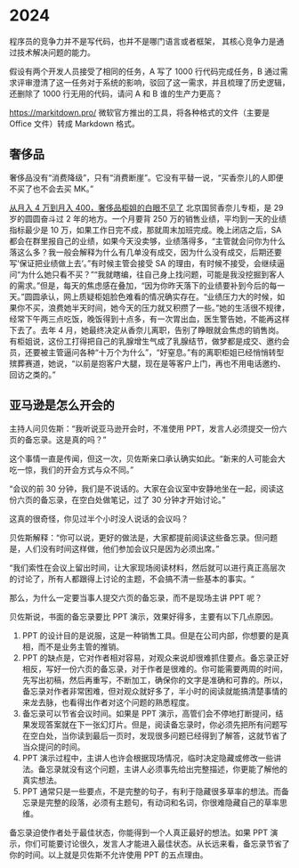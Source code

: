 # 2024

程序员的竞争力并不是写代码，也并不是哪门语言或者框架， 其核心竞争力是通过技术解决问题的能力。

假设有两个开发人员接受了相同的任务，A 写了 1000 行代码完成任务，B 通过需求评审澄清了这一任务对于系统的影响，驳回了这一需求，并且梳理了历史逻辑，还删除了 1000 行无用的代码，请问 A 和 B 谁的生产力更高？

https://markitdown.pro/ 微软官方推出的工具，将各种格式的文件（主要是 Office 文件）转成 Markdown 格式。

## 奢侈品

奢侈品没有“消费降级”，只有“消费断崖”。它没有平替一说，“买香奈儿的人即便不买了也不会去买 MK。”

[从月入 4 万到月入 400，奢侈品柜姐的白眼不见了](https://mp.weixin.qq.com/s/okvIMypav3MgPWI5Qwh42A) 北京国贸香奈儿专柜，是 29 岁的圆圆奋斗过 2 年的地方。一个月要背 250 万的销售业绩，平均到一天的业绩指标最少是 10 万，如果工作日完不成，那就周末加班完成。晚上闭店之后，SA 都会在群里报自己的业绩，如果今天没卖够，业绩落得多，“主管就会问你为什么落这么多？我一般会解释为什么有几单没有成交，因为什么没有成交，后期还要写‘保证把业绩做上去’。”有时候主管会接受 SA 的理由，有时候不接受，会继续逼问“为什么她只看不买？”“我就瞎编，往自己身上找问题，可能是我没挖掘到客人的需求。”但是，每天的焦虑感在叠加，“因为你昨天落下的业绩要补到今后的每一天。”圆圆承认，网上质疑柜姐脸色难看的情况确实存在。“业绩压力大的时候，如果你不买，浪费她半天时间，她今天的压力就又积攒了一些。”她的生活很不规律，经常下午两三点吃饭，晚饭得到十点多，有一次胃出血，医生警告她，不能再这样下去了。去年 4 月，她最终决定从香奈儿离职，告别了睁眼就会焦虑的销售岗。有柜姐说，这份工打得把自己的乳腺增生气成了乳腺结节，做梦都是成交、邀约会员，还要被主管逼问各种“十万个为什么”，“好窒息。”有的离职柜姐已经悄悄转型殡葬赛道，她说，“以前是抱客户大腿，现在是等客户上门，再也不用电话邀约、回访之类的。”

## 亚马逊是怎么开会的

主持人问贝佐斯：“我听说亚马逊开会时，不准使用 PPT，发言人必须提交一份六页的备忘录。这是真的吗？”

这个事情一直是传闻，但这一次，贝佐斯亲口承认确实如此。“新来的人可能会大吃一惊，我们的开会方式与众不同。”

“会议的前 30 分钟，我们是不说话的。大家在会议室中安静地坐在一起，阅读这份六页的备忘录，在空白处做笔记，过了 30 分钟才开始讨论。”

这真的很奇怪，你见过半个小时没人说话的会议吗？

贝佐斯解释：“你可以说，更好的做法是，大家都提前阅读这些备忘录。但问题是，人们没有时间这样做，他们参加会议只是因为必须出席。”

“我们索性在会议上留出时间，让大家现场阅读材料，然后就可以进行真正高层次的讨论了，所有人都跟得上讨论的主题，不会搞不清一些基本的事实。“

那么，为什么一定要当事人提交六页的备忘录，而不是现场主讲 PPT 呢？

贝佐斯说，书面的备忘录要比 PPT 演示，效果好得多，主要有以下几点原因。

1. PPT 的设计目的是说服，这是一种销售工具。但是在公司内部，你想要的是真相，而不是业务主管的推销。
2. PPT 的缺点是，它对作者相对容易，对观众来说却很难抓住要点。备忘录正好相反，写好一份六页的备忘录，对于作者是很难的。你可能需要两周的时间，先写出初稿，然后再重写，不断加工，确保你的文字是准确和可靠的。所以，备忘录对作者非常困难，但对观众就好多了，半小时的阅读就能搞清楚事情的来龙去脉，也看得出作者对这个问题的熟悉程度。
3. 备忘录可以节省会议时间。如果是 PPT 演示，高管们会不停地打断提问，结果发现答案就在下一张幻灯片。但是，阅读备忘录时，你必须先把所有问题写在空白处，当你读到最后一页时，发现很多问题已经得到了解答，这就节省了当众提问的时间。
4. PPT 演示过程中，主讲人也许会根据现场情况，临时决定隐藏或修改一些讲法。备忘录就没有这个问题，主讲人必须事先给出完整描述，你更能了解他的真实想法。
5. PPT 通常只是一些要点，不是完整的句子，有利于隐藏很多草率的想法。而备忘录是完整的段落，必须有主题句，有动词和名词，你很难隐藏自己的草率思维。

备忘录迫使作者处于最佳状态，你能得到一个人真正最好的想法。如果 PPT 演示，你们可能要讨论很久，发言人才能进入最佳状态。从长远来看，备忘录节省了你的时间。以上就是贝佐斯不允许使用 PPT 的五点理由。
